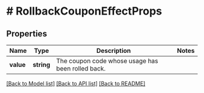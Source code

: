 # # RollbackCouponEffectProps

## Properties

Name | Type | Description | Notes
------------ | ------------- | ------------- | -------------
**value** | **string** | The coupon code whose usage has been rolled back. | 

[[Back to Model list]](../../README.md#documentation-for-models) [[Back to API list]](../../README.md#documentation-for-api-endpoints) [[Back to README]](../../README.md)


